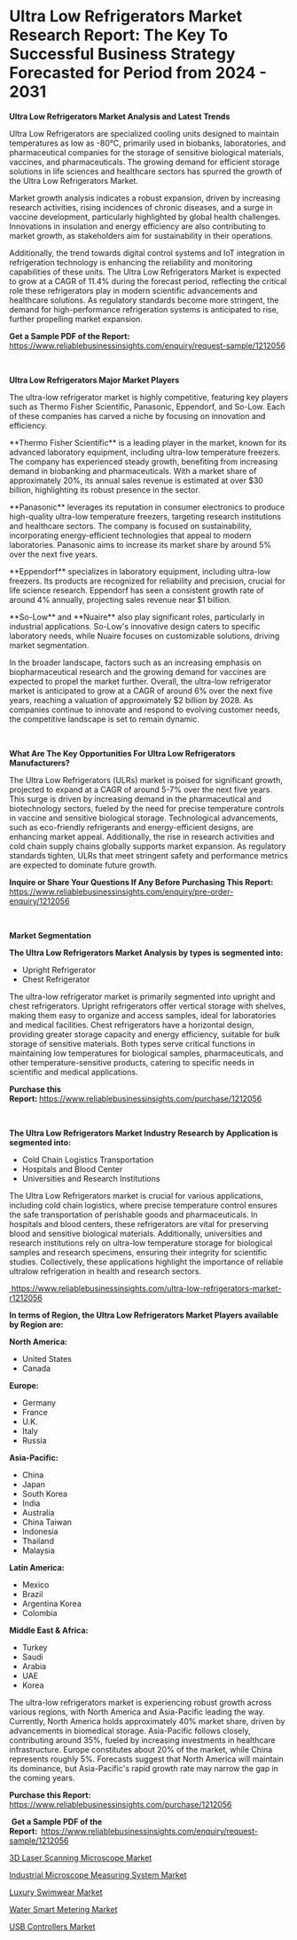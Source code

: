 <p><h1>Ultra Low Refrigerators Market Research Report: The Key To Successful Business Strategy Forecasted for Period from 2024 - 2031</h1></p><p><strong>Ultra Low Refrigerators Market Analysis and Latest Trends</strong></p>
<p><p>Ultra Low Refrigerators are specialized cooling units designed to maintain temperatures as low as -80°C, primarily used in biobanks, laboratories, and pharmaceutical companies for the storage of sensitive biological materials, vaccines, and pharmaceuticals. The growing demand for efficient storage solutions in life sciences and healthcare sectors has spurred the growth of the Ultra Low Refrigerators Market. </p><p>Market growth analysis indicates a robust expansion, driven by increasing research activities, rising incidences of chronic diseases, and a surge in vaccine development, particularly highlighted by global health challenges. Innovations in insulation and energy efficiency are also contributing to market growth, as stakeholders aim for sustainability in their operations. </p><p>Additionally, the trend towards digital control systems and IoT integration in refrigeration technology is enhancing the reliability and monitoring capabilities of these units. The Ultra Low Refrigerators Market is expected to grow at a CAGR of 11.4% during the forecast period, reflecting the critical role these refrigerators play in modern scientific advancements and healthcare solutions. As regulatory standards become more stringent, the demand for high-performance refrigeration systems is anticipated to rise, further propelling market expansion.</p></p>
<p><strong>Get a Sample PDF of the Report:&nbsp;</strong> <a href="https://www.reliablebusinessinsights.com/enquiry/request-sample/1212056?utm_campaign=1109&utm_medium=2&utm_source=Github&utm_content=ia&utm_term=17122024&utm_id=ultra-low-refrigerators">https://www.reliablebusinessinsights.com/enquiry/request-sample/1212056</a></p>
<p>&nbsp;</p>
<p><strong>Ultra Low Refrigerators Major Market Players</strong></p>
<p><p>The ultra-low refrigerator market is highly competitive, featuring key players such as Thermo Fisher Scientific, Panasonic, Eppendorf, and So-Low. Each of these companies has carved a niche by focusing on innovation and efficiency.</p><p>**Thermo Fisher Scientific** is a leading player in the market, known for its advanced laboratory equipment, including ultra-low temperature freezers. The company has experienced steady growth, benefiting from increasing demand in biobanking and pharmaceuticals. With a market share of approximately 20%, its annual sales revenue is estimated at over $30 billion, highlighting its robust presence in the sector.</p><p>**Panasonic** leverages its reputation in consumer electronics to produce high-quality ultra-low temperature freezers, targeting research institutions and healthcare sectors. The company is focused on sustainability, incorporating energy-efficient technologies that appeal to modern laboratories. Panasonic aims to increase its market share by around 5% over the next five years.</p><p>**Eppendorf** specializes in laboratory equipment, including ultra-low freezers. Its products are recognized for reliability and precision, crucial for life science research. Eppendorf has seen a consistent growth rate of around 4% annually, projecting sales revenue near $1 billion.</p><p>**So-Low** and **Nuaire** also play significant roles, particularly in industrial applications. So-Low's innovative design caters to specific laboratory needs, while Nuaire focuses on customizable solutions, driving market segmentation.</p><p>In the broader landscape, factors such as an increasing emphasis on biopharmaceutical research and the growing demand for vaccines are expected to propel the market further. Overall, the ultra-low refrigerator market is anticipated to grow at a CAGR of around 6% over the next five years, reaching a valuation of approximately $2 billion by 2028. As companies continue to innovate and respond to evolving customer needs, the competitive landscape is set to remain dynamic.</p></p>
<p>&nbsp;</p>
<p><strong>What Are The Key Opportunities For Ultra Low Refrigerators Manufacturers?</strong></p>
<p><p>The Ultra Low Refrigerators (ULRs) market is poised for significant growth, projected to expand at a CAGR of around 5-7% over the next five years. This surge is driven by increasing demand in the pharmaceutical and biotechnology sectors, fueled by the need for precise temperature controls in vaccine and sensitive biological storage. Technological advancements, such as eco-friendly refrigerants and energy-efficient designs, are enhancing market appeal. Additionally, the rise in research activities and cold chain supply chains globally supports market expansion. As regulatory standards tighten, ULRs that meet stringent safety and performance metrics are expected to dominate future growth.</p></p>
<p><strong>Inquire or Share Your Questions If Any Before Purchasing This Report:</strong> <a href="https://www.reliablebusinessinsights.com/enquiry/pre-order-enquiry/1212056?utm_campaign=1109&utm_medium=2&utm_source=Github&utm_content=ia&utm_term=17122024&utm_id=ultra-low-refrigerators">https://www.reliablebusinessinsights.com/enquiry/pre-order-enquiry/1212056</a></p>
<p>&nbsp;</p>
<p><strong>Market Segmentation</strong></p>
<p><strong>The Ultra Low Refrigerators Market Analysis by types is segmented into:</strong></p>
<p><ul><li>Upright Refrigerator</li><li>Chest Refrigerator</li></ul></p>
<p><p>The ultra-low refrigerator market is primarily segmented into upright and chest refrigerators. Upright refrigerators offer vertical storage with shelves, making them easy to organize and access samples, ideal for laboratories and medical facilities. Chest refrigerators have a horizontal design, providing greater storage capacity and energy efficiency, suitable for bulk storage of sensitive materials. Both types serve critical functions in maintaining low temperatures for biological samples, pharmaceuticals, and other temperature-sensitive products, catering to specific needs in scientific and medical applications.</p></p>
<p><strong>Purchase this Report:&nbsp;</strong><a href="https://www.reliablebusinessinsights.com/purchase/1212056?utm_campaign=1109&utm_medium=2&utm_source=Github&utm_content=ia&utm_term=17122024&utm_id=ultra-low-refrigerators">https://www.reliablebusinessinsights.com/purchase/1212056</a></p>
<p>&nbsp;</p>
<p><strong>The Ultra Low Refrigerators Market Industry Research by Application is segmented into:</strong></p>
<p><ul><li>Cold Chain Logistics Transportation</li><li>Hospitals and Blood Center</li><li>Universities and Research Institutions</li></ul></p>
<p><p>The Ultra Low Refrigerators market is crucial for various applications, including cold chain logistics, where precise temperature control ensures the safe transportation of perishable goods and pharmaceuticals. In hospitals and blood centers, these refrigerators are vital for preserving blood and sensitive biological materials. Additionally, universities and research institutions rely on ultra-low temperature storage for biological samples and research specimens, ensuring their integrity for scientific studies. Collectively, these applications highlight the importance of reliable ultralow refrigeration in health and research sectors.</p></p>
<p><a href="https://www.reliablebusinessinsights.com/ultra-low-refrigerators-market-r1212056?utm_campaign=1109&utm_medium=2&utm_source=Github&utm_content=ia&utm_term=17122024&utm_id=ultra-low-refrigerators">&nbsp;https://www.reliablebusinessinsights.com/ultra-low-refrigerators-market-r1212056</a></p>
<p><strong>In terms of Region, the Ultra Low Refrigerators Market Players available by Region are:</strong></p>
<p>
    <p> <strong> North America: </strong>
        <ul>
            <li>United States</li>
            <li>Canada</li>
        </ul>
        </p> 
    <p> <strong> Europe: </strong>
        <ul>
            <li>Germany</li>
            <li>France</li>
            <li>U.K.</li>
            <li>Italy</li>
            <li>Russia</li>
        </ul>
        </p> 
    <p> <strong> Asia-Pacific: </strong>
        <ul>
            <li>China</li>
            <li>Japan</li>
            <li>South Korea</li>
            <li>India</li>
            <li>Australia</li>
            <li>China Taiwan</li>
            <li>Indonesia</li>
            <li>Thailand</li>
            <li>Malaysia</li>
        </ul>
        </p> 
    <p> <strong> Latin America: </strong>
        <ul>
            <li>Mexico</li>
            <li>Brazil</li>
            <li>Argentina Korea</li>
            <li>Colombia</li>
        </ul>
        </p> 
    <p> <strong> Middle East & Africa: </strong>
        <ul>
            <li>Turkey</li>
            <li>Saudi</li>
            <li>Arabia</li>
            <li>UAE</li>
            <li>Korea</li>
        </ul>
    </p>
    </p>
<p><p>The ultra-low refrigerators market is experiencing robust growth across various regions, with North America and Asia-Pacific leading the way. Currently, North America holds approximately 40% market share, driven by advancements in biomedical storage. Asia-Pacific follows closely, contributing around 35%, fueled by increasing investments in healthcare infrastructure. Europe constitutes about 20% of the market, while China represents roughly 5%. Forecasts suggest that North America will maintain its dominance, but Asia-Pacific's rapid growth rate may narrow the gap in the coming years.</p></p>
<p><strong>Purchase this Report: </strong><a href="https://www.reliablebusinessinsights.com/purchase/1212056?utm_campaign=1109&utm_medium=2&utm_source=Github&utm_content=ia&utm_term=17122024&utm_id=ultra-low-refrigerators">https://www.reliablebusinessinsights.com/purchase/1212056</a></p>
<p>&nbsp;<strong>Get a Sample PDF of the Report:&nbsp;&nbsp;</strong><a href="https://www.reliablebusinessinsights.com/enquiry/request-sample/1212056?utm_campaign=1109&utm_medium=2&utm_source=Github&utm_content=ia&utm_term=17122024&utm_id=ultra-low-refrigerators">https://www.reliablebusinessinsights.com/enquiry/request-sample/1212056</a></p>
<p><strong></strong></p>
<p><p><a href="https://github.com/wileonie19657/Market-Research-Report-List-1/blob/main/3d-laser-scanning-microscope-market.md?utm_campaign=1109&utm_medium=2&utm_source=Github&utm_content=ia&utm_term=17122024&utm_id=ultra-low-refrigerators">3D Laser Scanning Microscope Market</a></p><p><a href="https://github.com/mcfred89/Market-Research-Report-List-1/blob/main/industrial-microscope-measuring-system-market.md?utm_campaign=1109&utm_medium=2&utm_source=Github&utm_content=ia&utm_term=17122024&utm_id=ultra-low-refrigerators">Industrial Microscope Measuring System Market</a></p><p><a href="https://www.linkedin.com/pulse/luxury-swimwear-market-size-growing-cagr-81-from-2024-2031-bkslf?utm_campaign=1109&utm_medium=2&utm_source=Github&utm_content=ia&utm_term=17122024&utm_id=ultra-low-refrigerators">Luxury Swimwear Market</a></p><p><a href="https://www.linkedin.com/pulse/projected-9-cagr-water-smart-metering-market-2024-2031-trend-vfg8e?utm_campaign=1109&utm_medium=2&utm_source=Github&utm_content=ia&utm_term=17122024&utm_id=ultra-low-refrigerators">Water Smart Metering Market</a></p><p><a href="https://www.linkedin.com/pulse/usb-controllers-market-size-global-revenue-sales-volume-9v1qe?utm_campaign=1109&utm_medium=2&utm_source=Github&utm_content=ia&utm_term=17122024&utm_id=ultra-low-refrigerators">USB Controllers Market</a></p></p>